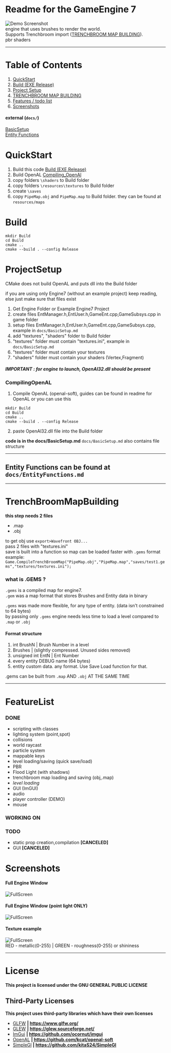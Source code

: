 # Readme for the GameEngine 7

![Demo Screenshot](docs/screenshots/HeaderImg.png)\
engine that uses brushes to render the world.\
Supports Trenchbroom import ([TRENCHBROOM MAP BUILDING](#TrenchBroomMapBuilding)).\
pbr shaders

***

# Table of Contents
1. [QuickStart](#QuickStart)
2. [Build (EXE,Release)](#Build)
3. [Project Setup](#ProjectSetup)
4. [TRENCHBROOM MAP BUILDING](#TrenchBroomMapBuilding)
5. [Features / todo list](#FeatureList)
6. [Screenshots](#Screenshots)

#### external (`docs/`)
[BasicSetup](docs/BasicSetup.md)\
[Entity Functions](docs/EntityFunctions.md)

# QuickStart
1. Build this code [Build (EXE,Release)](#Build)
2. Build OpenAL [Compiling_OpenAl](#CompilingOpenAl)
3. copy folders `\shaders` to Build folder
4. copy folders `\resources\textures` to Build folder
5. create `\saves`
6. copy `PipeMap.obj` and `PipeMap.map` to Build folder. they can be found at `resources/maps`

# Build

```
mkdir Build
cd Build
cmake ..
cmake --build . --config Release
```

# ProjectSetup

CMake does not build OpenAL and puts dll into the Build folder

if you are using only Engine7 (without an example project) keep reading, else just make sure that files exist

1. Get Engine Folder or Example Engine7 Project
2. create files EntManager.h,EntUser.h,GameEnt.cpp,GameSubsys.cpp in game folder
3. setup files EntManager.h,EntUser.h,GameEnt.cpp,GameSubsys.cpp, example in `docs/BasicSetup.md`
4. add "textures", "shaders" folder to Build folder
5. "textures" folder must contain "textures.ini", example in `docs/BasicSetup.md`
6. "textures" folder must contain your textures
7. "shaders" folder must contain your shaders (Vertex,Fragment)

##### IMPORTANT : for engine to launch, OpenAl32.dll should be present

### CompilingOpenAL

1. Compile OpenAL (openal-soft), guides can be found in readme for OpenAL or you can use this
```
mkdir Build
cd Build
cmake ..
cmake --build . --config Release
```
2. paste OpenAl32.dll file into the Build folder





**code is in the docs/BasicSetup.md**
`docs/BasicSetup.md` also contains file structure

---

## Entity Functions can be found at `docs/EntityFunctions.md`

---
# TrenchBroomMapBuilding

**this step needs 2 files**
* .map
* .obj

to get obj use `export>Wavefront OBJ...`\
pass 2 files with "textures.ini"\
save is built into a function so map can be loaded faster with `.gems` format\
example:
`Game.CompileTrenchBroomMap("PipeMap.obj","PipeMap.map","saves/test1.gems","textures/textures.ini");`

### what is .GEMS ?

`.gems` is a compiled map for engine7.\
`.gem` was a map format that stores Brushes and Entity data in binary

`.gems` was made more flexible, for any type of entity. (data isn't constrained to 64 bytes)\
by passing only `.gems` engine needs less time to load a level compared to `.map` or `.obj`

#### Format structure

1. int BrushN | Brush Number in a level
2. Brushes | (slightly compressed. Unused sides removed)
3. unsigned int EntN | Ent Number
4. every entity DEBUG name (64 bytes)
5. entity custom data. any format. Use Save Load function for that.


.gems can be built from `.map` AND `.obj` AT THE SAME TIME


---

# FeatureList

### DONE
* scripting with classes
* lighting system (point,spot)
* collisions
* world raycast
* particle system
* mappable keys
* level loading/saving (quick save/load)
* PBR
* Flood Light (with shadows)
* trenchbroom map loading and saving (obj,.map)
* _level loading_
* GUI (ImGUI)
* audio
* player controller (DEMO)
* mouse
### WORKING ON
### TODO

* static prop creation,compilation  **[CANCELED]**
* GUI   **[CANCELED]**


# Screenshots

#### Full Engine Window
![FullScreen](docs/screenshots/FullScreen1.png)
#### Full Engine Window (point light ONLY)
![FullScreen](docs/screenshots/FullScreen2.png)

#### Texture example
![FullScreen](docs/screenshots/TextureExample.png)\
RED - metallic(0-255) | GREEN - roughness(0-255) or shininess

---
# License
**This project is licensed under the GNU GENERAL PUBLIC LICENSE**

## Third-Party Licenses
**This project uses third-party libraries which have their own licenses**

* [GLFW](Engine/licenses/GLFW)  **| https://www.glfw.org/**
* [GLEW](Engine/licenses/GLEW)  **| https://glew.sourceforge.net/**
* [ImGui](Engine/licenses/ImGui)  **| https://github.com/ocornut/imgui**
* [OpenAL](Engine/licenses/OpenAl)  **| https://github.com/kcat/openal-soft**
* [SimpleGl](Engine/licenses/SimpleGl) **| https://github.com/kitaS24/SimpleGl**
